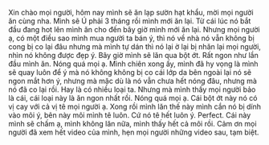 Xin chào mọi người, hôm nay mình sẽ ăn lạp sườn hạt khẩu, mời mọi người ăn cùng nha. Mình sẽ Ú phải 3 tháng rồi mình mới ăn lại. Từ cái lúc nó bắt đầu đang hot lên mình ăn cho đến bây giờ mình mới ăn lại. Nhưng mọi người ạ, có một điều sao mình mua người ta bán ý, thì nó về nhà nó vẫn không bị cong bị co lại đâu nhưng mà mình tự dán thì nó lại ờ lại bị nhăn lại mọi người, nhìn nó không được đẹp ý. Bây giờ mình sẽ lăn qua bột ớt. Rất ngon như lần đầu mình ăn. Nóng quá mọi ạ. Mình chiên xong ấy, mình đã hy vọng là mình sẽ quay luôn để ý mà nó không không bị co cái lớp da bên ngoài lại nó sẽ ngon mắt hơn ý, nhưng mà mặc dù là nó vẫn chưa hết nóng đâu, nhưng mà nó đã co lại rồi. Hay là có nhiều loại ta. Nhưng mà mình thấy mọi người bảo là cái, cái loại này là ăn ngon nhất rồi. Nóng quá mọi ạ. Cái bột ớt này nó có vị cay với cả vị tê mọi người ạ. Xong rồi mình lăn thế này mình cắn nó bị dính vào môi ý, bên này môi mình tê luôn. Cứ nó tê hết luôn ý. Perfect. Cái này mình sẽ chấm ạ, mình không lăn nữa, mình thấy hết cả môi rồi. Cảm ơn mọi người đã xem hết video của mình, hẹn mọi người những video sau, tạm biệt.